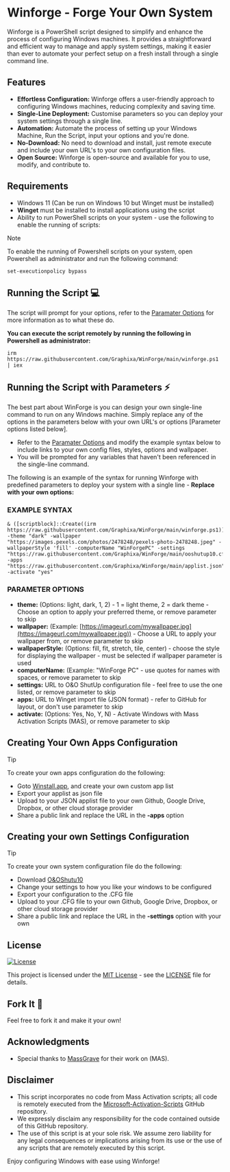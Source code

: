# Winforge - Forge Your Own System
Winforge is a PowerShell script designed to simplify and enhance the process of configuring Windows machines. It provides a straightforward and efficient way to manage and apply system settings, making it easier than ever to automate your perfect setup on a fresh install through a single command line.


## Features

- **Effortless Configuration:** Winforge offers a user-friendly approach to configuring Windows machines, reducing complexity and saving time.
- **Single-Line Deployment:** Customise parameters so you can deploy your system settings through a single line.
- **Automation:** Automate the process of setting up your Windows Machine, Run the Script, input your options and you're done.
- **No-Download:** No need to download and install, just remote execute and include your own URL's to your own configuration files.
- **Open Source:** Winforge is open-source and available for you to use, modify, and contribute to.


## Requirements

- Windows 11 (Can be run on Windows 10 but Winget must be installed)
- **Winget** must be installed to install applications using the script
- Ability to run PowerShell scripts on your system - use the following to enable the running of scripts:

> [!NOTE]
> To enable the running of Powershell scripts on your system, open Powershell as administrator and run the following command:
```
set-executionpolicy bypass
```


## Running the Script 💻

The script will prompt for your options, refer to the [Paramater Options](https://github.com/Graphixa/WinForge/blob/main/README.md#parameter-options) for more information as to what these do.

**You can execute the script remotely by running the following in Powershell as administrator:**

```
irm https://raw.githubusercontent.com/Graphixa/WinForge/main/winforge.ps1 | iex
```

## Running the Script with Parameters ⚡

The best part about WinForge is you can design your own single-line command to run on any Windows machine. Simply replace any of the options in the parameters below with your own URL's or options [Parameter options listed below].

- Refer to the [Paramater Options](https://github.com/Graphixa/WinForge/blob/main/README.md#parameter-options) and modify the example syntax below to include links to your own config files, styles, options and wallpaper.
- You will be prompted for any variables that haven't been referenced in the single-line command.

The following is an example of the syntax for running Winforge with predefined parameters to deploy your system with a single line - **Replace with your own options:**


### EXAMPLE SYNTAX
```
& ([scriptblock]::Create((irm https://raw.githubusercontent.com/Graphixa/WinForge/main/winforge.ps1))) -theme "dark" -wallpaper "https://images.pexels.com/photos/2478248/pexels-photo-2478248.jpeg" -wallpaperStyle 'fill' -computerName "WinForgePC" -settings "https://raw.githubusercontent.com/Graphixa/WinForge/main/ooshutup10.cfg" -apps "https://raw.githubusercontent.com/Graphixa/WinForge/main/applist.json" -activate "yes"
```


### PARAMETER OPTIONS
- **theme:** (Options: light, dark, 1, 2) - 1 = light theme, 2 = dark theme - Choose an option to apply your preferred theme, or remove parameter to skip
- **wallpaper:** (Example: [https://imageurl.com/mywallpaper.jpg](https://imageurl.com/mywallpaper.jpg)) - Choose a URL to apply your wallpaper from, or remove parameter to skip
- **wallpaperStyle:** (Options: fill, fit, stretch, tile, center) - choose the style for displaying the wallpaper - must be selected if wallpaper parameter is used
- **computerName:** (Example: "WinForge PC" - use quotes for names with spaces, or remove parameter to skip
- **settings:** URL to O&O ShutUp configuration file - feel free to use the one listed, or remove parameter to skip
- **apps:** URL to Winget import file (JSON format) - refer to GitHub for layout, or don't use parameter to skip
- **activate:** (Options: Yes, No, Y, N) - Activate Windows with Mass Activation Scripts (MAS), or remove parameter to skip


## Creating Your Own Apps Configuration
> [!TIP]
> To create your own apps configuration do the following:
- Goto [Winstall.app](https://winstall.app/), and create your own custom app list
- Export your applist as json file
- Upload to your JSON applist file to your own Github, Google Drive, Dropbox, or other cloud storage provider
- Share a public link and replace the URL in the **-apps** option 


## Creating your own Settings Configuration
> [!TIP]
> To create your own system configuration file do the following:
- Download [O&OShutu10](https://www.oo-software.com/en/shutup10)
- Change your settings to how you like your windows to be configured
- Export your configuration to the .CFG file
- Upload to your .CFG file to your own Github, Google Drive, Dropbox, or other cloud storage provider
- Share a public link and replace the URL in the **-settings** option with your own


## License 
[![License](https://img.shields.io/badge/License-MIT-blue.svg)](LICENSE)

This project is licensed under the [MIT License](LICENSE) - see the [LICENSE](LICENSE) file for details.


## Fork It 🍴

Feel free to fork it and make it your own!


## Acknowledgments

- Special thanks to [MassGrave](https://github.com/massgravel) for their work on (MAS).

## Disclaimer

- This script incorporates no code from Mass Activation scripts; all code is remotely executed from the [Microsoft-Activation-Scripts](https://github.com/massgravel/Microsoft-Activation-Scripts) GitHub repository.
- We expressly disclaim any responsibility for the code contained outside of this GitHub repository.
- The use of this script is at your sole risk. We assume zero liability for any legal consequences or implications arising from its use or the use of any scripts that are remotely executed by this script.

Enjoy configuring Windows with ease using Winforge!
